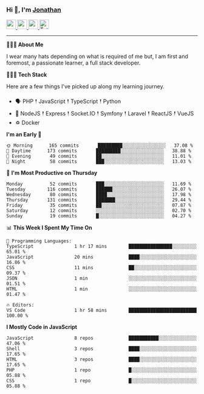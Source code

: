 ### Hi 👋, I'm [Jonathan](https://jonathan-d.ch) 

<p>
  <a href="https://www.twitter.com/redkill2108">
    <img src="https://img.shields.io/badge/twitter-%231DA1F2.svg?&style=for-the-badge&logo=twitter&logoColor=white" height=25>
  </a>
  <a href="https://www.linkedin.com/in/jdebetaz">
    <img src="https://img.shields.io/badge/linkedin-%230077B5.svg?&style=for-the-badge&logo=linkedin&logoColor=white" height=25>
  </a>
  <a href="https://www.instagram.com/jdebetaz/">
    <img src="https://img.shields.io/badge/instagram-%23E4405F.svg?&style=for-the-badge&logo=instagram&logoColor=white" height=25>
  </a>
  <a href="https://wakatime.com/@5c95ead1-71ee-4ecc-9a32-6c2b293dd432">
    <img src="https://wakatime.com/badge/user/5c95ead1-71ee-4ecc-9a32-6c2b293dd432.svg?style=for-the-badge" height=25 alt="Total time coded since Aug 23 2019" />
  </a>
</p>

-------

**🙋🏻‍♂️ About Me** 

<p>I wear many hats depending on what is required of me but, I am first and foremost, a passionate learner, a full stack developer.</p>

**👨🏻‍💻 Tech Stack** 

<p>Here are a few things I've picked up along my learning journey.</p>

- 🗣 PHP 𒑰 JavaScript 𒑰 TypeScript 𒑰 Python
- 🎒 NodeJS 𒑰 Express 𒑰 Socket.IO 𒑰 Symfony 𒑰 Laravel 𒑰 ReactJS 𒑰 VueJS
- ♽ Docker

<!--START_SECTION:waka-->
**I'm an Early 🐤** 

```text
🌞 Morning      165 commits       █████████░░░░░░░░░░░░░░░░   37.08 % 
🌆 Daytime      173 commits       █████████░░░░░░░░░░░░░░░░   38.88 % 
🌃 Evening       49 commits       ██░░░░░░░░░░░░░░░░░░░░░░░   11.01 % 
🌙 Night         58 commits       ███░░░░░░░░░░░░░░░░░░░░░░   13.03 % 

```
📅 **I'm Most Productive on Thursday** 

```text
Monday          52 commits       ███░░░░░░░░░░░░░░░░░░░░░░   11.69 % 
Tuesday        116 commits       ██████░░░░░░░░░░░░░░░░░░░   26.07 % 
Wednesday       80 commits       ████░░░░░░░░░░░░░░░░░░░░░   17.98 % 
Thursday       131 commits       ███████░░░░░░░░░░░░░░░░░░   29.44 % 
Friday          35 commits       ██░░░░░░░░░░░░░░░░░░░░░░░   07.87 % 
Saturday        12 commits       ░░░░░░░░░░░░░░░░░░░░░░░░░   02.70 % 
Sunday          19 commits       █░░░░░░░░░░░░░░░░░░░░░░░░   04.27 % 

```


📊 **This Week I Spent My Time On** 

```text
💬 Programming Languages: 
TypeScript               1 hr 17 mins        ████████████████░░░░░░░░░   65.01 % 
JavaScript               20 mins             ████░░░░░░░░░░░░░░░░░░░░░   16.86 % 
CSS                      11 mins             ██░░░░░░░░░░░░░░░░░░░░░░░   09.37 % 
JSON                     1 min               ░░░░░░░░░░░░░░░░░░░░░░░░░   01.51 % 
HTML                     1 min               ░░░░░░░░░░░░░░░░░░░░░░░░░   01.47 % 

🔥 Editors: 
VS Code                  1 hr 58 mins        █████████████████████████   100.00 % 

```

**I Mostly Code in JavaScript** 

```text
JavaScript               8 repos             ███████████░░░░░░░░░░░░░░   47.06 % 
Shell                    3 repos             ████░░░░░░░░░░░░░░░░░░░░░   17.65 % 
HTML                     3 repos             ████░░░░░░░░░░░░░░░░░░░░░   17.65 % 
PHP                      1 repo              █░░░░░░░░░░░░░░░░░░░░░░░░   05.88 % 
CSS                      1 repo              █░░░░░░░░░░░░░░░░░░░░░░░░   05.88 % 

```



<!--END_SECTION:waka-->
